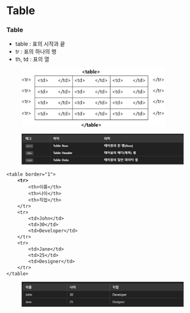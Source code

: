 # Table

### Table

* table : 표의 시작과 끝
* tr : 표의 하나의 행
* th, td : 표의 열

<div align="left"><figure><img src="../../../../../.gitbook/assets/image (3) (1) (1) (1) (1).png" alt="" width="375"><figcaption></figcaption></figure></div>

<div align="left"><figure><img src="../../../../../.gitbook/assets/image (4) (1) (1).png" alt="" width="563"><figcaption></figcaption></figure></div>

<pre class="language-html"><code class="lang-html">&#x3C;table border="1">
<strong>    &#x3C;tr> 
</strong>        &#x3C;th>이름&#x3C;/th>
        &#x3C;th>나이&#x3C;/th>
        &#x3C;th>직업&#x3C;/th>
    &#x3C;/tr>
    &#x3C;tr>
        &#x3C;td>John&#x3C;/td>
        &#x3C;td>30&#x3C;/td>
        &#x3C;td>Developer&#x3C;/td>
    &#x3C;/tr>
    &#x3C;tr>
        &#x3C;td>Jane&#x3C;/td>
        &#x3C;td>25&#x3C;/td>
        &#x3C;td>Designer&#x3C;/td>
    &#x3C;/tr>
&#x3C;/table>
</code></pre>

<div align="left"><figure><img src="../../../../../.gitbook/assets/image (5) (1) (1).png" alt="" width="563"><figcaption></figcaption></figure></div>












